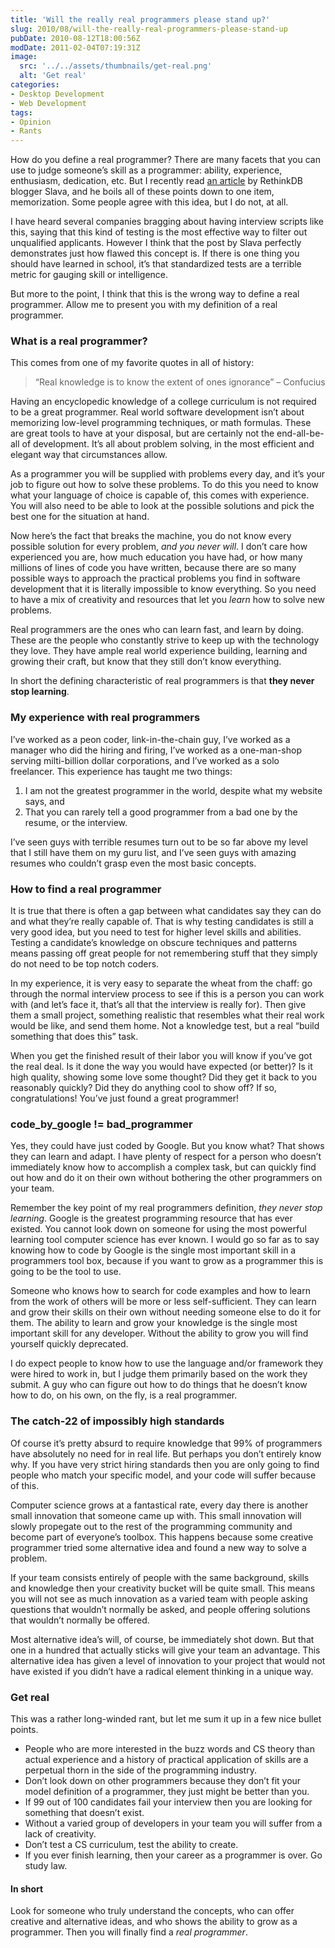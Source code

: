 ```yaml
---
title: 'Will the really real programmers please stand up?'
slug: 2010/08/will-the-really-real-programmers-please-stand-up
pubDate: 2010-08-12T18:00:56Z
modDate: 2011-02-04T07:19:31Z
image:
  src: '../../assets/thumbnails/get-real.png'
  alt: 'Get real'
categories:
- Desktop Development
- Web Development
tags:
- Opinion
- Rants
---
```


How do you define a real programmer? There are many facets that you can use to judge someone’s skill as a programmer: ability, experience, enthusiasm, dedication, etc. But I recently read [an article](http://www.rethinkdb.com/blog/2010/06/will-the-real-programmers-please-stand-up/) by RethinkDB blogger Slava, and he boils all of these points down to one item, memorization. Some people agree with this idea, but I do not, at all.

I have heard several companies bragging about having interview scripts like this, saying that this kind of testing is the most effective way to filter out unqualified applicants. However I think that the post by Slava perfectly demonstrates just how flawed this concept is. If there is one thing you should have learned in school, it’s that standardized tests are a terrible metric for gauging skill or intelligence.

But more to the point, I think that this is the wrong way to define a real programmer. Allow me to present you with my definition of a real programmer.

### What is a real programmer?

This comes from one of my favorite quotes in all of history:

 > “Real knowledge is to know the extent of ones ignorance” – Confucius

Having an encyclopedic knowledge of a college curriculum is not required to be a great programmer. Real world software development isn’t about memorizing low-level programming techniques, or math formulas. These are great tools to have at your disposal, but are certainly not the end-all-be-all of development. It’s all about problem solving, in the most efficient and elegant way that circumstances allow.

As a programmer you will be supplied with problems every day, and it’s your job to figure out how to solve these problems. To do this you need to know what your language of choice is capable of, this comes with experience. You will also need to be able to look at the possible solutions and pick the best one for the situation at hand.

Now here’s the fact that breaks the machine, you do not know every possible solution for every problem, *and you never will*. I don’t care how experienced you are, how much education you have had, or how many millions of lines of code you have written, because there are so many possible ways to approach the practical problems you find in software development that it is literally impossible to know everything. So you need to have a mix of creativity and resources that let you *learn* how to solve new problems.

Real programmers are the ones who can learn fast, and learn by doing. These are the people who constantly strive to keep up with the technology they love. They have ample real world experience building, learning and growing their craft, but know that they still don’t know everything.

In short the defining characteristic of real programmers is that **they never stop learning**.

### My experience with real programmers

I’ve worked as a peon coder, link-in-the-chain guy, I’ve worked as a manager who did the hiring and firing, I’ve worked as a one-man-shop serving milti-billion dollar corporations, and I’ve worked as a solo freelancer. This experience has taught me two things:

 1. I am not the greatest programmer in the world, despite what my website says, and
 2. That you can rarely tell a good programmer from a bad one by the resume, or the interview.

I’ve seen guys with terrible resumes turn out to be so far above my level that I still have them on my guru list, and I’ve seen guys with amazing resumes who couldn’t grasp even the most basic concepts.

### How to find a real programmer

It is true that there is often a gap between what candidates say they can do and what they’re really capable of. That is why testing candidates is still a very good idea, but you need to test for higher level skills and abilities. Testing a candidate’s knowledge on obscure techniques and patterns means passing off great people for not remembering stuff that they simply do not need to be top notch coders.

In my experience, it is very easy to separate the wheat from the chaff: go through the normal interview process to see if this is a person you can work with (and let’s face it, that’s all that the interview is really for). Then give them a small project, something realistic that resembles what their real work would be like, and send them home. Not a knowledge test, but a real “build something that does this” task.

When you get the finished result of their labor you will know if you’ve got the real deal. Is it done the way you would have expected (or better)? Is it high quality, showing some love some thought? Did they get it back to you reasonably quickly? Did they do anything cool to show off? If so, congratulations! You’ve just found a great programmer!

### code_by_google != bad_programmer

Yes, they could have just coded by Google. But you know what? That shows they can learn and adapt. I have plenty of respect for a person who doesn’t immediately know how to accomplish a complex task, but can quickly find out how and do it on their own without bothering the other programmers on your team.

Remember the key point of my real programmers definition, *they never stop learning*. Google is the greatest programming resource that has ever existed. You cannot look down on someone for using the most powerful learning tool computer science has ever known. I would go so far as to say knowing how to code by Google is the single most important skill in a programmers tool box, because if you want to grow as a programmer this is going to be the tool to use.

Someone who knows how to search for code examples and how to learn from the work of others will be more or less self-sufficient. They can learn and grow their skills on their own without needing someone else to do it for them. The ability to learn and grow your knowledge is the single most important skill for any developer. Without the ability to grow you will find yourself quickly deprecated.

I do expect people to know how to use the language and/or framework they were hired to work in, but I judge them primarily based on the work they submit. A guy who can figure out how to do things that he doesn’t know how to do, on his own, on the fly, is a real programmer.

### The catch-22 of impossibly high standards

Of course it’s pretty absurd to require knowledge that 99% of programmers have absolutely no need for in real life. But perhaps you don’t entirely know why. If you have very strict hiring standards then you are only going to find people who match your specific model, and your code will suffer because of this.

Computer science grows at a fantastical rate, every day there is another small innovation that someone came up with. This small innovation will slowly propegate out to the rest of the programming community and become part of everyone’s toolbox. This happens because some creative programmer tried some alternative idea and found a new way to solve a problem.

If your team consists entirely of people with the same background, skills and knowledge then your creativity bucket will be quite small. This means you will not see as much innovation as a varied team with people asking questions that wouldn’t normally be asked, and people offering solutions that wouldn’t normally be offered.

Most alternative idea’s will, of course, be immediately shot down. But that one in a hundred that actually sticks will give your team an advantage. This alternative idea has given a level of innovation to your project that would not have existed if you didn’t have a radical element thinking in a unique way.

### Get real

This was a rather long-winded rant, but let me sum it up in a few nice bullet points.

 * People who are more interested in the buzz words and CS theory than actual experience and a history of practical application of skills are a perpetual thorn in the side of the programming industry.
 * Don’t look down on other programmers because they don’t fit your model definition of a programmer, they just might be better than you.
 * If 99 out of 100 candidates fail your interview then you are looking for something that doesn’t exist.
 * Without a varied group of developers in your team you will suffer from a lack of creativity.
 * Don’t test a CS curriculum, test the ability to create.
 * If you ever finish learning, then your career as a programmer is over. Go study law.

#### In short

Look for someone who truly understand the concepts, who can offer creative and alternative ideas, and who shows the ability to grow as a programmer. Then you will finally find a *real programmer*.
